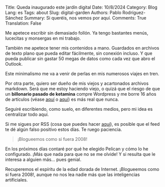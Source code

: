 Title: Queda inaugurado este jardín digital
Date: 10/8/2024
Category: Blog
Lang: es
Tags: about
Slug: digital-garden
Authors: Pablo Rodríguez-Sánchez
Summary: Si queréis, nos vemos por aquí.
Comments: True
Translation: False

Me apetece escribir sin demasiado follón.
Ya tengo bastantes menús, lucecitas y monsergas en mi trabajo.

También me apetece tener mis contenidos a mano.
Guardados en archivos de texto plano que pueda editar fácilmente, sin conexión incluso.
Y que pueda publicar sin gastar 50 megas de datos como cada vez que abro el Outlook.

Este minimalismo me va a venir de perlas en mis numerosos viajes en tren.

Por otra parte, quiero ser dueño de mis viejos y acartonados archivos markdown.
Será que me estoy haciendo viejo, o quizá que el riesgo de que un **billonario pasado de ketamina** compre Wordpress y me borre 16 años de artículos (véase [aquí](https://empollonintegrista.wordpress.com) o [aquí](https://fuga.naukas.com)) es más real que nunca.

Seguiré escribiendo, como suelo, en diferentes medios, pero mi idea es centralizar todo aquí.

Si me sigues por RSS (cosa que puedes hacer [aquí](pages/feeds-list.html)), es posible que el feed te dé algún falso positivo estos días.
Te ruego paciencia.

> ¡Blogueemos como si fuera 2008!

En los próximos días contaré por qué he elegido Pelican y cómo lo he configurado.
¡Más que nada para que no se me olvide!
Y si resulta que le interesa a alguien más... pues genial.

Recuperemos el espíritu de la edad dorada de Internet.
¡Blogueemos como si fuera 2008!, aunque no nos lea nadie más que las inteligencias artificiales.